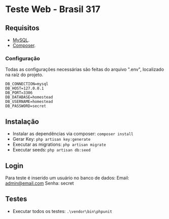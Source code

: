 # Teste Web - Brasil 317


## Requisitos
- [MySQL](https://www.mysql.com/).
- [Composer](https://getcomposer.org/).

### Configuração
Todas as configurações necessárias são feitas do arquivo ".env", localizado na raíz do projeto. 

```
DB_CONNECTION=mysql
DB_HOST=127.0.0.1
DB_PORT=3306
DB_DATABASE=homestead
DB_USERNAME=homestead
DB_PASSWORD=secret
```

## Instalação
- Instalar as dependências via composer: `composer install`
- Gerar Key: `php artisan key:generate`
- Executar as migrations: `php artisan migrate`
- Executar seeds: `php artisan db:seed`

## Login
Para teste é inserido um usuário no banco de dados:
Email: admin@email.com
Senha: secret

## Testes
- Executar todos os testes: `.\vendor\bin\phpunit`
